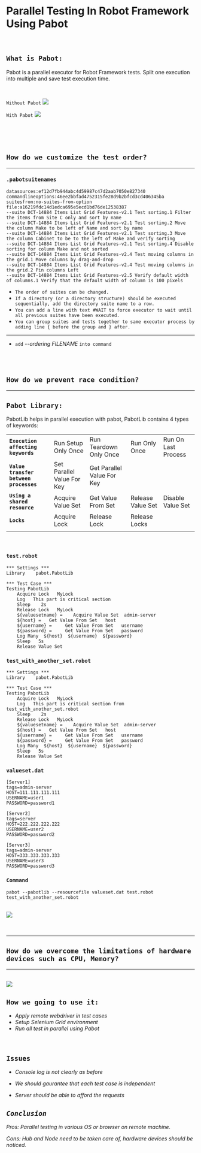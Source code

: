 # **Parallel Testing In Robot Framework Using Pabot**

<br>

## ``What is Pabot:``

Pabot is a parallel executor for Robot Framework tests. Split one execution into multiple and save test execution time.

<br>

``Without Pabot``
<img src='./image/ori.PNG'>

``With Pabot``
<img src='./image/new.PNG'>

<br>

<br>
<br>

## ``How do we customize the test order?``
---
### ``.pabotsuitenames``

```
datasources:ef12d7fb944abc4d59987c47d2aab7050e827340
commandlineoptions:46ee2bbfad4752315fe28d9b2bfcd3cd406345ba
suitesfrom:no-suites-from-option
file:a16219fdc14d1edca695e5ecd1bd76de12538387
--suite DCT-14884 Items List Grid Features-v2.1 Test sorting.1 Filter the items from Site C only and sort by name
--suite DCT-14884 Items List Grid Features-v2.1 Test sorting.2 Move the column Make to be left of Name and sort by name
--suite DCT-14884 Items List Grid Features-v2.1 Test sorting.3 Move the column Cabinet to be to the left of Make and verify sorting
--suite DCT-14884 Items List Grid Features-v2.1 Test sorting.4 Disable sorting for column Make and not sorted
--suite DCT-14884 Items List Grid Features-v2.4 Test moving columns in the grid.1 Move columns by drag-and-drop
--suite DCT-14884 Items List Grid Features-v2.4 Test moving columns in the grid.2 Pin columns Left
--suite DCT-14884 Items List Grid Features-v2.5 Verify default width of columns.1 Verify that the default width of column is 100 pixels
```

- ``The order of suites can be changed.``
- ``If a directory (or a directory structure) should be executed sequentially, add the directory suite name to a row.``
- ``You can add a line with text #WAIT to force executor to wait until all previous suites have been executed.``
- ``You can group suites and tests together to same executor process by adding line { before the group and } after.``
***
- ``add`` <i>--ordering FILENAME</i> ``into command``

<br>
<br>

## ``How do we prevent race condition?``

---

## ``Pabot Library:``

PabotLib helps in parallel execution with pabot, PabotLib contains 4 types of keywords:

| | | | | |
-|:-|:-|:-|-
<b>``Execution affecting keywords``        | Run Setup Only Once | Run Teardown Only Once | Run Only Once | Run On Last Process |
<b>``Value transfer between processes``    | Set Parallel Value For Key | Get Parallel Value For Key |
<b>``Using a shared resource``             | Acquire Value Set | Get Value From Set | Release Value Set | Disable Value Set |
<b>``Locks``                               | Acquire Lock | Release Lock | Release Locks |
| | | | | |

<br>

### ``test.robot``
```
*** Settings ***
Library    pabot.PabotLib
  
*** Test Case ***
Testing PabotLib
    Acquire Lock   MyLock
    Log   This part is critical section
    Sleep    2s
    Release Lock   MyLock
    ${valuesetname} =    Acquire Value Set  admin-server
    ${host} =   Get Value From Set   host
    ${username} =     Get Value From Set   username
    ${password} =     Get Value From Set   password
    Log Many  ${host}  ${username}  ${password}
    Sleep   5s
    Release Value Set
```

### ``test_with_another_set.robot``
```
*** Settings ***
Library    pabot.PabotLib
  
*** Test Case ***
Testing PabotLib
    Acquire Lock   MyLock
    Log   This part is critical section from test_with_another_set.robot
    Sleep    2s
    Release Lock   MyLock
    ${valuesetname} =    Acquire Value Set  admin-server
    ${host} =   Get Value From Set   host
    ${username} =     Get Value From Set   username
    ${password} =     Get Value From Set   password
    Log Many  ${host}  ${username}  ${password}
    Sleep   5s
    Release Value Set
```

### ``valueset.dat``
```
[Server1]
tags=admin-server
HOST=111.111.111.111
USERNAME=user1
PASSWORD=password1
  
[Server2]
tags=server
HOST=222.222.222.222
USERNAME=user2
PASSWORD=password2

[Server3]
tags=admin-server
HOST=333.333.333.333
USERNAME=user3
PASSWORD=password3
```

### ``Command``
```
pabot --pabotlib --resourcefile valueset.dat test.robot test_with_another_set.robot
```

<br>

<img src = "./image/set_log.PNG">

<br>
<br>
<br>

---

## ``How do we overcome the limitations of hardware devices such as CPU, Memory?``

---

<br>

<img src = "./image/rd.png">


<br>

## ``How we going to use it:``

 - <i> Apply remote webdriver in test cases
 -  Setup Selenium Grid environment
 -  Run all test in parallel using Pabot </i>

<br>

## ``Issues``

- <i> Console log is not clearly as before

- We should gaurantee that each test case is independent

- Server should be able to afford the requests

## ``Conclusion``

Pros: Parallel testing in various OS or browser on remote machine.

Cons: Hub and Node need to be taken care of, hardware devices should be noticed.